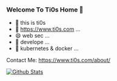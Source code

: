 ### Welcome To Ti0s Home 👋

- 🔭 this is ti0s
- 🌱 https://www.ti0s.com ...
- 😄 web sec ...
- 💬 develope ...
- 👻 kubernetes & docker ...

Contact Me: https://www.ti0s.com/about/




[![Github Stats](https://github-readme-stats.vercel.app/api?username=ti0s&show_icons=true&theme=default&count_private=true)](https://github.com/ti0s)
